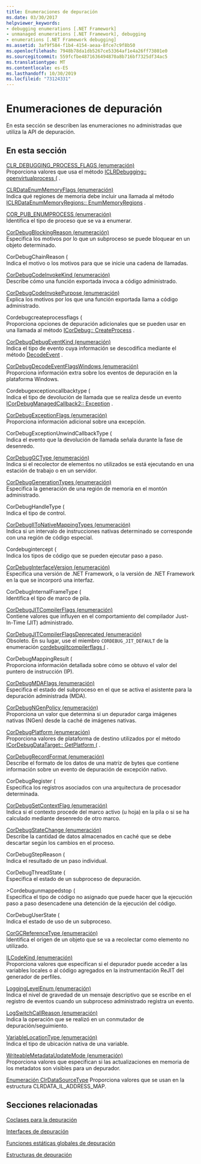 ```yaml
---
title: Enumeraciones de depuración
ms.date: 03/30/2017
helpviewer_keywords:
- debugging enumerations [.NET Framework]
- unmanaged enumerations [.NET Framework], debugging
- enumerations [.NET Framework debugging]
ms.assetid: 3af9f584-f1b4-4154-aeaa-8fce7c9f8b50
ms.openlocfilehash: 7948b78da1db5267ce53364af1e4a26ff73801e0
ms.sourcegitcommit: 559fcfbe4871636494870a8b716bf7325df34ac5
ms.translationtype: MT
ms.contentlocale: es-ES
ms.lasthandoff: 10/30/2019
ms.locfileid: "73124331"
---
```

# <a name="debugging-enumerations"></a>Enumeraciones de depuración
En esta sección se describen las enumeraciones no administradas que utiliza la API de depuración.  
  
## <a name="in-this-section"></a>En esta sección  
 [CLR_DEBUGGING_PROCESS_FLAGS (enumeración)](../../../../docs/framework/unmanaged-api/debugging/clr-debugging-process-flags-enumeration.md)  
 Proporciona valores que usa el método [ICLRDebugging:: openvirtualprocess (](../../../../docs/framework/unmanaged-api/debugging/iclrdebugging-openvirtualprocess-method.md) .  
  
 [CLRDataEnumMemoryFlags (enumeración)](../../../../docs/framework/unmanaged-api/debugging/clrdataenummemoryflags-enumeration.md)  
 Indica qué regiones de memoria debe incluir una llamada al método [ICLRDataEnumMemoryRegions:: EnumMemoryRegions](../../../../docs/framework/unmanaged-api/debugging/iclrdataenummemoryregions-enummemoryregions-method.md) .  
  
 [COR_PUB_ENUMPROCESS (enumeración)](../../../../docs/framework/unmanaged-api/debugging/cor-pub-enumprocess-enumeration.md)  
 Identifica el tipo de proceso que se va a enumerar.  
  
 [CorDebugBlockingReason (enumeración)](../../../../docs/framework/unmanaged-api/debugging/cordebugblockingreason-enumeration.md)  
 Especifica los motivos por lo que un subproceso se puede bloquear en un objeto determinado.  
  
 CorDebugChainReason (  
 Indica el motivo o los motivos para que se inicie una cadena de llamadas.  
  
 [CorDebugCodeInvokeKind (enumeración)](../../../../docs/framework/unmanaged-api/debugging/cordebugcodeinvokekind-enumeration.md)  
 Describe cómo una función exportada invoca a código administrado.  
  
 [CorDebugCodeInvokePurpose (enumeración)](../../../../docs/framework/unmanaged-api/debugging/cordebugcodeinvokepurpose-enumeration.md)  
 Explica los motivos por los que una función exportada llama a código administrado.  
  
 Cordebugcreateprocessflags (  
 Proporciona opciones de depuración adicionales que se pueden usar en una llamada al método [ICorDebug:: CreateProcess](../../../../docs/framework/unmanaged-api/debugging/icordebug-createprocess-method.md) .  
  
 [CorDebugDebugEventKind (enumeración)](../../../../docs/framework/unmanaged-api/debugging/cordebugdebugeventkind-enumeration.md)  
 Indica el tipo de evento cuya información se descodifica mediante el método [DecodeEvent](../../../../docs/framework/unmanaged-api/debugging/icordebugprocess6-decodeevent-method.md) .  
  
 [CorDebugDecodeEventFlagsWindows (enumeración)](../../../../docs/framework/unmanaged-api/debugging/cordebugdecodeeventflagswindows-enumeration.md)  
 Proporciona información extra sobre los eventos de depuración en la plataforma Windows.  
  
 Cordebugexceptioncallbacktype (  
 Indica el tipo de devolución de llamada que se realiza desde un evento [ICorDebugManagedCallback2:: Exception](../../../../docs/framework/unmanaged-api/debugging/icordebugmanagedcallback2-exception-method.md) .  
  
 [CorDebugExceptionFlags (enumeración)](../../../../docs/framework/unmanaged-api/debugging/cordebugexceptionflags-enumeration.md)  
 Proporciona información adicional sobre una excepción.  
  
 CorDebugExceptionUnwindCallbackType (  
 Indica el evento que la devolución de llamada señala durante la fase de desenredo.  
  
 [CorDebugGCType (enumeración)](../../../../docs/framework/unmanaged-api/debugging/cordebuggctype-enumeration.md)  
 Indica si el recolector de elementos no utilizados se está ejecutando en una estación de trabajo o en un servidor.  
  
 [CorDebugGenerationTypes (enumeración)](../../../../docs/framework/unmanaged-api/debugging/cordebuggenerationtypes-enumeration.md)  
 Especifica la generación de una región de memoria en el montón administrado.  
  
 CorDebugHandleType (  
 Indica el tipo de control.  
  
 [CorDebugIlToNativeMappingTypes (enumeración)](../../../../docs/framework/unmanaged-api/debugging/cordebugiltonativemappingtypes-enumeration.md)  
 Indica si un intervalo de instrucciones nativas determinado se corresponde con una región de código especial.  
  
 Cordebugintercept (  
 Indica los tipos de código que se pueden ejecutar paso a paso.  
  
 [CorDebugInterfaceVersion (enumeración)](../../../../docs/framework/unmanaged-api/debugging/cordebuginterfaceversion-enumeration.md)  
 Especifica una versión de .NET Framework, o la versión de .NET Framework en la que se incorporó una interfaz.  
  
 CorDebugInternalFrameType (  
 Identifica el tipo de marco de pila.  
  
 [CorDebugJITCompilerFlags (enumeración)](../../../../docs/framework/unmanaged-api/debugging/cordebugjitcompilerflags-enumeration.md)  
 Contiene valores que influyen en el comportamiento del compilador Just-In-Time (JIT) administrado.  
  
 [CorDebugJITCompilerFlagsDeprecated (enumeración)](../../../../docs/framework/unmanaged-api/debugging/cordebugjitcompilerflagsdeprecated-enumeration.md)  
 Obsoleto. En su lugar, use el miembro `CORDEBUG_JIT_DEFAULT` de la enumeración [cordebugjitcompilerflags (](../../../../docs/framework/unmanaged-api/debugging/cordebugjitcompilerflags-enumeration.md) .  
  
 CorDebugMappingResult (  
 Proporciona información detallada sobre cómo se obtuvo el valor del puntero de instrucción (IP).  
  
 [CorDebugMDAFlags (enumeración)](../../../../docs/framework/unmanaged-api/debugging/cordebugmdaflags-enumeration.md)  
 Especifica el estado del subproceso en el que se activa el asistente para la depuración administrada (MDA).  
  
 [CorDebugNGenPolicy (enumeración)](../../../../docs/framework/unmanaged-api/debugging/cordebugngenpolicy-enumeration.md)  
 Proporciona un valor que determina si un depurador carga imágenes nativas (NGen) desde la caché de imágenes nativas.  
  
 [CorDebugPlatform (enumeración)](../../../../docs/framework/unmanaged-api/debugging/cordebugplatform-enumeration.md)  
 Proporciona valores de plataforma de destino utilizados por el método [ICorDebugDataTarget:: GetPlatform (](../../../../docs/framework/unmanaged-api/debugging/icordebugdatatarget-getplatform-method.md) .  
  
 [CorDebugRecordFormat (enumeración)](../../../../docs/framework/unmanaged-api/debugging/cordebugrecordformat-enumeration.md)  
 Describe el formato de los datos de una matriz de bytes que contiene información sobre un evento de depuración de excepción nativo.  
  
 CorDebugRegister (  
 Especifica los registros asociados con una arquitectura de procesador determinada.  
  
 [CorDebugSetContextFlag (enumeración)](../../../../docs/framework/unmanaged-api/debugging/cordebugsetcontextflag-enumeration.md)  
 Indica si el contexto procede del marco activo (u hoja) en la pila o si se ha calculado mediante desenredo de otro marco.  
  
 [CorDebugStateChange (enumeración)](../../../../docs/framework/unmanaged-api/debugging/cordebugstatechange-enumeration.md)  
 Describe la cantidad de datos almacenados en caché que se debe descartar según los cambios en el proceso.  
  
 CorDebugStepReason (  
 Indica el resultado de un paso individual.  
  
 CorDebugThreadState (  
 Especifica el estado de un subproceso de depuración.  
  
 \>Cordebugunmappedstop (  
 Especifica el tipo de código no asignado que puede hacer que la ejecución paso a paso desencadene una detención de la ejecución del código.  
  
 CorDebugUserState (  
 Indica el estado de uso de un subproceso.  
  
 [CorGCReferenceType (enumeración)](../../../../docs/framework/unmanaged-api/debugging/corgcreferencetype-enumeration.md)  
 Identifica el origen de un objeto que se va a recolectar como elemento no utilizado.  
  
 [ILCodeKind (enumeración)](../../../../docs/framework/unmanaged-api/debugging/ilcodekind-enumeration.md)  
 Proporciona valores que especifican si el depurador puede acceder a las variables locales o al código agregados en la instrumentación ReJIT del generador de perfiles.  
  
 [LoggingLevelEnum (enumeración)](../../../../docs/framework/unmanaged-api/debugging/logginglevelenum-enumeration.md)  
 Indica el nivel de gravedad de un mensaje descriptivo que se escribe en el registro de eventos cuando un subproceso administrado registra un evento.  
  
 [LogSwitchCallReason (enumeración)](../../../../docs/framework/unmanaged-api/debugging/logswitchcallreason-enumeration.md)  
 Indica la operación que se realizó en un conmutador de depuración/seguimiento.  
  
 [VariableLocationType (enumeración)](../../../../docs/framework/unmanaged-api/debugging/variablelocationtype-enumeration.md)  
 Indica el tipo de ubicación nativa de una variable.  
  
 [WriteableMetadataUpdateMode (enumeración)](../../../../docs/framework/unmanaged-api/debugging/writeablemetadataupdatemode-enumeration.md)  
 Proporciona valores que especifican si las actualizaciones en memoria de los metadatos son visibles para un depurador. 

 [Enumeración ClrDataSourceType](../../../../docs/framework/unmanaged-api/debugging/clrdatasourcetype-enumeration.md) Proporciona valores que se usan en la estructura CLRDATA_IL_ADDRESS_MAP.

## <a name="related-sections"></a>Secciones relacionadas  
 [Coclases para la depuración](../../../../docs/framework/unmanaged-api/debugging/debugging-coclasses.md)  
  
 [Interfaces de depuración](../../../../docs/framework/unmanaged-api/debugging/debugging-interfaces.md)  
  
 [Funciones estáticas globales de depuración](../../../../docs/framework/unmanaged-api/debugging/debugging-global-static-functions.md)  
  
 [Estructuras de depuración](../../../../docs/framework/unmanaged-api/debugging/debugging-structures.md)
